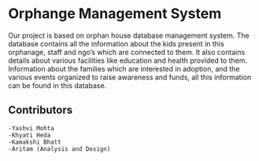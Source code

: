 # Orphange Management System 
Our project is based on orphan house database management system. The database contains all the information about the kids present in this orphanage, staff and ngo’s which are connected to them. It also contains details about various facilities like education and health provided to them. Information about the families which are interested in adoption, and the various events organized to raise awareness and funds, all this information can be found in this database.


## Contributors
    -Yashvi Mohta 
    -Khyati Heda 
    -Kamakshi Bhatt
    -Aritam (Analysis and Design)
